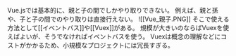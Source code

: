 Vue.jsでは基本的に、親と子の間でしかやり取りできない。
例えば、親と孫や、子と子の間でのやり取りは直接行えない。
![[Vue_親子.PNG]]
そこで使える方法として[[イベントバス]]や[[Vuex]]がある。
規模が大きいのならばVuexを使えばよいが、そうでなければイベントバスを使う。
Vuexは概念の理解などにコストがかかるため、小規模なプロジェクトには冗長すぎる。